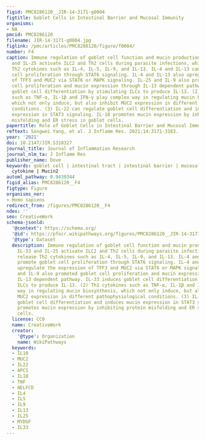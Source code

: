 ```yaml
---
figid: PMC8286120__JIR-14-3171-g0004
figtitle: Goblet Cells in Intestinal Barrier and Mucosal Immunity
organisms:
- NA
pmcid: PMC8286120
filename: JIR-14-3171-g0004.jpg
figlink: /pmc/articles/PMC8286120/figure/f0004/
number: F4
caption: Immune regulation of goblet cell function and mucin production. (1) IL-33
  and IL-25 activate ILC2 and Th2 cells during parasite infections, which release
  Th2 cytokines such as IL-4, IL-5, IL-9, and IL-13. IL-4 and IL-13 can promote goblet
  cell proliferation through STAT6 signaling. IL-4 and IL-13 also upregulate the expression
  of TFF3 and MUC2 via STAT6 or MAPK signaling. IL-25 and IL-9 also promoted goblet
  cell proliferation and mucin expression through IL-13 dependent pathway. IL-33 induces
  goblet cell differentiation by stimulating ILCs to produce IL-13. (2) Th1 cytokines
  such as TNF-α, IL-1β and IFN-γ play complex way in regulating mucin biosynthesis,
  which not only induce, but also inhibit MUC2 expression in different pathophysiological
  conditions. (3) IL-22 can regulate goblet cell differentiation and induces mucin
  expression in STAT3 signaling. IL-10 promotes mucin expression by inhibiting protein
  misfolding and ER stress in goblet cells.
papertitle: Role of Goblet Cells in Intestinal Barrier and Mucosal Immunity.
reftext: Songwei Yang, et al. J Inflamm Res. 2021;14:3171-3183.
year: '2021'
doi: 10.2147/JIR.S318327
journal_title: Journal of Inflammation Research
journal_nlm_ta: J Inflamm Res
publisher_name: Dove
keywords: goblet cell | intestinal tract | intestinal barrier | mucosal immunity |
  cytokine | Mucin2
automl_pathway: 0.9439344
figid_alias: PMC8286120__F4
figtype: Figure
organisms_ner:
- Homo sapiens
redirect_from: /figures/PMC8286120__F4
ndex: ''
seo: CreativeWork
schema-jsonld:
  '@context': https://schema.org/
  '@id': https://pfocr.wikipathways.org/figures/PMC8286120__JIR-14-3171-g0004.html
  '@type': Dataset
  description: Immune regulation of goblet cell function and mucin production. (1)
    IL-33 and IL-25 activate ILC2 and Th2 cells during parasite infections, which
    release Th2 cytokines such as IL-4, IL-5, IL-9, and IL-13. IL-4 and IL-13 can
    promote goblet cell proliferation through STAT6 signaling. IL-4 and IL-13 also
    upregulate the expression of TFF3 and MUC2 via STAT6 or MAPK signaling. IL-25
    and IL-9 also promoted goblet cell proliferation and mucin expression through
    IL-13 dependent pathway. IL-33 induces goblet cell differentiation by stimulating
    ILCs to produce IL-13. (2) Th1 cytokines such as TNF-α, IL-1β and IFN-γ play complex
    way in regulating mucin biosynthesis, which not only induce, but also inhibit
    MUC2 expression in different pathophysiological conditions. (3) IL-22 can regulate
    goblet cell differentiation and induces mucin expression in STAT3 signaling. IL-10
    promotes mucin expression by inhibiting protein misfolding and ER stress in goblet
    cells.
  license: CC0
  name: CreativeWork
  creator:
    '@type': Organization
    name: WikiPathways
  keywords:
  - IL10
  - MUC2
  - IL22
  - APCS
  - IL18
  - TNF
  - NELFCD
  - IL4
  - IL5
  - IL9
  - IL13
  - IL25
  - MYDGF
  - IL33
---
```

